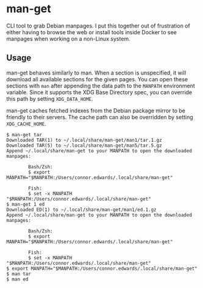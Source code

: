 # man-get
CLI tool to grab Debian manpages. I put this together out of frustration of either having to browse the web or install tools inside Docker to see manpages when working on a non-Linux system.

## Usage
man-get behaves similarly to man. When a section is unspecified, it will download all available sections for the given pages. You can open these sections with `man` after appending the data path to the `MANPATH` environment variable. Since it supports the XDG Base Directory spec, you can override this path by setting `XDG_DATA_HOME`.

man-get caches fetched indexes from the Debian package mirror to be friendly to their servers. The cache path can also be overridden by setting `XDG_CACHE_HOME`.

```
$ man-get tar
Downloaded TAR(1) to ~/.local/share/man-get/man1/tar.1.gz
Downloaded TAR(5) to ~/.local/share/man-get/man5/tar.5.gz
Append ~/.local/share/man-get to your MANPATH to open the downloaded manpages:

        Bash/Zsh:
        $ export MANPATH="$MANPATH:/Users/connor.edwards/.local/share/man-get"

        Fish:
        $ set -x MANPATH "$MANPATH:/Users/connor.edwards/.local/share/man-get"
$ man-get 1 ed
Downloaded ED(1) to ~/.local/share/man-get/man1/ed.1.gz
Append ~/.local/share/man-get to your MANPATH to open the downloaded manpages:

        Bash/Zsh:
        $ export MANPATH="$MANPATH:/Users/connor.edwards/.local/share/man-get"

        Fish:
        $ set -x MANPATH "$MANPATH:/Users/connor.edwards/.local/share/man-get"
$ export MANPATH="$MANPATH:/Users/connor.edwards/.local/share/man-get"
$ man tar
$ man ed
```